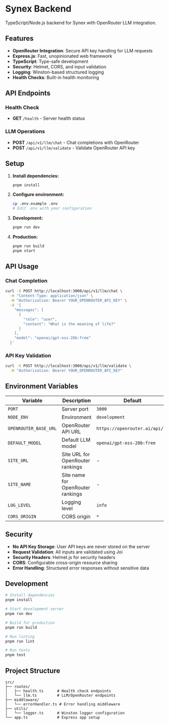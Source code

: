 # Synex Backend

TypeScript/Node.js backend for Synex with OpenRouter LLM integration.

## Features

- **OpenRouter Integration**: Secure API key handling for LLM requests
- **Express.js**: Fast, unopinionated web framework
- **TypeScript**: Type-safe development
- **Security**: Helmet, CORS, and input validation
- **Logging**: Winston-based structured logging
- **Health Checks**: Built-in health monitoring

## API Endpoints

### Health Check
- **GET** `/health` - Server health status

### LLM Operations
- **POST** `/api/v1/llm/chat` - Chat completions with OpenRouter
- **POST** `/api/v1/llm/validate` - Validate OpenRouter API key

## Setup

1. **Install dependencies:**
   ```bash
   pnpm install
   ```

2. **Configure environment:**
   ```bash
   cp .env.example .env
   # Edit .env with your configuration
   ```

3. **Development:**
   ```bash
   pnpm run dev
   ```

4. **Production:**
   ```bash
   pnpm run build
   pnpm start
   ```

## API Usage

### Chat Completion

```bash
curl -X POST http://localhost:3000/api/v1/llm/chat \
  -H "Content-Type: application/json" \
  -H "Authorization: Bearer YOUR_OPENROUTER_API_KEY" \
  -d '{
    "messages": [
      {
        "role": "user",
        "content": "What is the meaning of life?"
      }
    ],
    "model": "openai/gpt-oss-20b:free"
  }'
```

### API Key Validation

```bash
curl -X POST http://localhost:3000/api/v1/llm/validate \
  -H "Authorization: Bearer YOUR_OPENROUTER_API_KEY"
```

## Environment Variables

| Variable | Description | Default |
|----------|-------------|---------|
| `PORT` | Server port | `3000` |
| `NODE_ENV` | Environment | `development` |
| `OPENROUTER_BASE_URL` | OpenRouter API URL | `https://openrouter.ai/api/v1` |
| `DEFAULT_MODEL` | Default LLM model | `openai/gpt-oss-20b:free` |
| `SITE_URL` | Site URL for OpenRouter rankings | - |
| `SITE_NAME` | Site name for OpenRouter rankings | - |
| `LOG_LEVEL` | Logging level | `info` |
| `CORS_ORIGIN` | CORS origin | `*` |

## Security

- **No API Key Storage**: User API keys are never stored on the server
- **Request Validation**: All inputs are validated using Joi
- **Security Headers**: Helmet.js for security headers
- **CORS**: Configurable cross-origin resource sharing
- **Error Handling**: Structured error responses without sensitive data

## Development

```bash
# Install dependencies
pnpm install

# Start development server
pnpm run dev

# Build for production
pnpm run build

# Run linting
pnpm run lint

# Run tests
pnpm test
```

## Project Structure

```
src/
├── routes/
│   ├── health.ts      # Health check endpoints
│   └── llm.ts         # LLM/OpenRouter endpoints
├── middleware/
│   └── errorHandler.ts # Error handling middleware
├── utils/
│   └── logger.ts      # Winston logger configuration
└── app.ts             # Express app setup
```